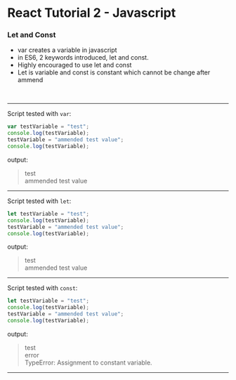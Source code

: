 # React Tutorial 2 - Javascript

### Let and Const

- var creates a variable in javascript
- in ES6, 2 keywords introduced, let and const.
- Highly encouraged to use let and const
- Let is variable and const is constant which cannot be change after ammend

<br/><hr/>

Script tested with `var`:

```javascript
var testVariable = "test";
console.log(testVariable);
testVariable = "ammended test value";
console.log(testVariable);
```

output:

> test
> <br/>
> ammended test value

<hr/>

Script tested with `let`:

```javascript
let testVariable = "test";
console.log(testVariable);
testVariable = "ammended test value";
console.log(testVariable);
```

output:

> test
> <br/>
> ammended test value

<hr/>

Script tested with `const`:

```javascript
let testVariable = "test";
console.log(testVariable);
testVariable = "ammended test value";
console.log(testVariable);
```

output:

> test
> <br/>
> error
> <br/>
> TypeError: Assignment to constant variable.

<hr/><br/>